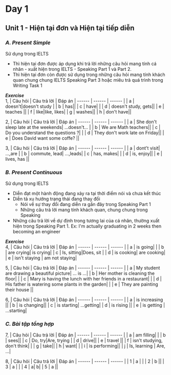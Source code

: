 # **Day 1**
## **Unit 1 - Hiện tại đơn và Hiện tại tiếp diễn**

### ***A. Present Simple***

Sử dụng trong IELTS

- Thì hiện tại đơn được áp dụng khi trả lời những câu hỏi mang tính cá nhân - xuất hiện trong IELTS  - Speaking Part 1 và Part 2.
- Thì hiện tại đơn còn được sử dụng trong những câu hỏi mang tính khách quan chung chung IELTS Speaking Part 3 hoặc miêu trả quá trình trong Writing Task 1

***Exercise*** 
<br>
1,
| Câu hỏi | Câu trả lời |  Đáp án
| ------ | ------ | ------ |
| a | doesn't|doesn't study |
| b | has||
| c | have| |
| d | doesn't study, gets||
| e | teaches ||
| f | like|like, likes|
| g | washes||
| h | don't have||

2,
| Câu hỏi | Câu trả lời |  Đáp án
| ------ | ------ | ------ |
| a | She don't sleep late at the weekends| ...doesn't... |
| b | We are Math teachers||
| c | Do you understand the questions ?| |
| d | They don't work late on Friday||
| e | Does David want some coffe? ||

3,
| Câu hỏi | Câu trả lời |  Đáp án
| ------ | ------ | ------ |
| a | dont't visit| ...,are |
| b | commute, lead| ...,leads|
| c | has, makes| |
| d | is, enjoy||
| e | lives, has ||

### ***B. Present Continuous***

Sử dụng trong IELTS

- Diễn đạt một hành động đang xảy ra tại thời điểm nói và chưa kết thúc
- Diễn tả xu hướng trạng thái đang thay đổi
  - Nói về sự thay đổi đang diễn ra gần đây trong Speaking Part 1
  - Những câu trả lời mang tính khách quan, chung chung trong Speaking
- Những câu trả lời về dự định trong tương lai của cá nhân, thường xuất hiện trong Speaking Part 1. Ex: I'm actually graduating in 2 weeks then becoming an engineer

***Exercise*** 
<br>
4,
| Câu hỏi | Câu trả lời |  Đáp án
| ------ | ------ | ------ |
| a | is going| |
| b | are crying| is crying|
| c | Is, sitting|Does, sit |
| d | is cooking| are cooking|
| e | isn't staying | am not staying|

5,
| Câu hỏi | Câu trả lời |  Đáp án
| ------ | ------ | ------ |
| a | My student are drawing a beautiful picture| ... is ...|
| b | Her mother is cleaning the floor| |
| c | Mary is having the lunch with her friends in a restaurant| |
| d | His father is watering some plants in the garden| |
| e | They are painting their house ||

6,
| Câu hỏi | Câu trả lời |  Đáp án
| ------ | ------ | ------ |
| a | is increasing ||
| b | is changing||
| c | is starting| ...getting|
| d | is rising ||
| e | is getting | ...starting|

### ***C. Bài tập tổng hợp***
7,
| Câu hỏi | Câu trả lời |  Đáp án
| ------ | ------ | ------ |
| a | am filling| |
| b | sees||
| c | Do, try|Are, trying |
| d | drive||
| e | travel ||
| f | isn't studying, don't think| |
| g | take||
| h | want| |
| i | is performing||
| j | Is, learning | Are, ...|

8,
| Câu hỏi | Câu trả lời |  Đáp án
| ------ | ------ | ------ |
| 1 | a | |
| 2 | b ||
| 3 | a | |
| 4 | a| b|
| 5 | a ||
